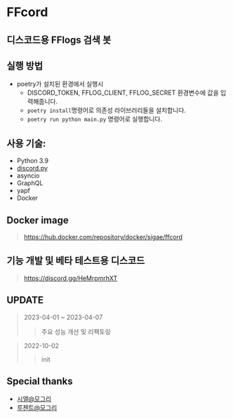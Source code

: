 # FFcord
## 디스코드용 FFlogs 검색 봇

## 실행 방법
* poetry가 설치된 환경에서 실행시
  * DISCORD_TOKEN, FFLOG_CLIENT, FFLOG_SECRET 환경변수에 값을 입력해줍니다.
  * `poetry install`명령어로 의존성 라이브러리들을 설치합니다.
  * `poetry run python main.py` 명령어로 실행합니다.

## 사용 기술: 
* Python 3.9
* [discord.py](https://github.com/Rapptz/discord.py)
* asyncio
* GraphQL
* yapf
* Docker

## Docker image 
> https://hub.docker.com/repository/docker/sigae/ffcord

## 기능 개발 및 베타 테스트용 디스코드
> https://discord.gg/HeMrpmrhXT

## UPDATE

> 2023-04-01 ~ 2023-04-07
>> 주요 성능 개선 및 리팩토링

> 2022-10-02 
>> init

## Special thanks
* [시앨@모그리](https://www.fflogs.com/character/kr/moogle/%ec%8b%9c%ec%95%a8)
* [루첸트@모그리](https://www.fflogs.com/character/kr/moogle/%eb%a3%a8%ec%b2%b8%ed%8a%b8)

